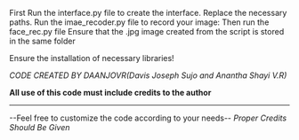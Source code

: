 First Run the interface.py file to create the interface.
Replace the necessary paths.
Run the imae_recoder.py file to record your image:
  	Then run the face_rec.py file
  	Ensure that the .jpg image created from the script is stored in the same folder

Ensure the installation of necessary libraries!


_CODE CREATED BY DAANJOVR(Davis Joseph Sujo and Anantha Shayi V.R)_

**All use of this code must include credits to the author**

------------------------------------------------------------------------------------------------------------------------------------------------------------------------------------------------------------------------------------------------------------------------------

--Feel free to customize the code according to your needs--
_*Proper Credits Should Be Given*_
